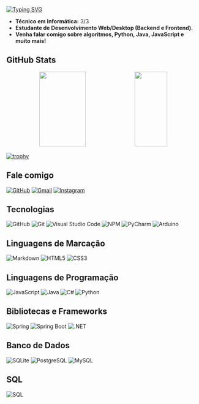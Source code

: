 [![Typing SVG](https://readme-typing-svg.herokuapp.com/?color=007bff&size=35&center=true&vCenter=true&width=1000&lines=Ol%C3%A1%2C+meu+nome+%C3%A9+Renan+Oliveira+Nunes%3B+Sou+estudante+de+T.I+e+programador%3B+Seja+bem-vindo(a)+:0)](https://git.io/typing-svg)

- **Técnico em Informática:** 3/3
- **Estudante de Desenvolvimento Web/Desktop (Backend e Frontend).**
- **Venha falar comigo sobre algoritmos, Python, Java, JavaScript e muito mais!**

## GitHub Stats
<div align="center">  
  <img width="49%" height="195px" src="https://github-readme-stats.vercel.app/api?username=Renandev20&show_icons=true&count_private=true&hide_border=true&title_color=fffB&icon_color=37026B&text_color=c9d1d9&bg_color=0d1117" alt=" "/> 
  <img width="41%" height="195px" src="https://github-readme-stats.vercel.app/api/top-langs/?username=Renandev20&layout=compact&hide_border=true&title_color=fff&text_color=ffff&bg_color=0d1117" />
</div>

[![trophy](https://github-profile-trophy.vercel.app/?username=renandev20&theme=onedark)](https://github.com/ryo-ma/github-profile-trophy)

## Fale comigo
[![GitHub](https://img.shields.io/badge/GitHub-3f3f3f?style=for-the-badge&logo=github)](https://github.com/Renandev20)
[![Gmail](https://img.shields.io/badge/Gmail-3f3f3f?style=for-the-badge&logo=gmail&logoColor=red)](mailto:renanoliveiranunes398@gmail.com)
[![Instagram](https://img.shields.io/badge/Instagram-3f3f3f?style=for-the-badge&logo=instagram&logoColor=white)](https://www.instagram.com/j.renan._//)

## Tecnologias
![GitHub](https://img.shields.io/badge/GitHub-181717?style=for-the-badge&logo=github&logoColor=white)
![Git](https://img.shields.io/badge/Git-F05032?style=for-the-badge&logo=git&logoColor=white)
![Visual Studio Code](https://img.shields.io/badge/Visual_Studio_Code-007ACC?style=for-the-badge&logo=visualstudiocode&logoColor=white)
![NPM](https://img.shields.io/badge/NPM-CB3837?style=for-the-badge&logo=npm&logoColor=white)
![PyCharm](https://img.shields.io/badge/PyCharm-000000?style=for-the-badge&logo=pycharm&logoColor=white)
![Arduino](https://img.shields.io/badge/Arduino-00979D?style=for-the-badge&logo=arduino&logoColor=white)

## Linguagens de Marcação
![Markdown](https://img.shields.io/badge/Markdown-3f3f3f?style=for-the-badge&logo=markdown)
![HTML5](https://img.shields.io/badge/HTML5-3f3f3f?style=for-the-badge&logo=html5)
![CSS3](https://img.shields.io/badge/CSS3-3f3f3f?style=for-the-badge&logo=css3&logoColor=1572B6)

## Linguagens de Programação
![JavaScript](https://img.shields.io/badge/JavaScript-3f3f3f?style=for-the-badge&logo=javascript&logoColor=F7DF1E)
![Java](https://img.shields.io/badge/Java-3f3f3f?style=for-the-badge&logo=java&logoColor=007396)
![C#](https://img.shields.io/badge/C%23-3f3f3f?style=for-the-badge&logo=csharp&logoColor=239120)
![Python](https://img.shields.io/badge/Python-3f3f3f?style=for-the-badge&logo=python&logoColor=3776AB)

## Bibliotecas e Frameworks
![Spring](https://img.shields.io/badge/Spring-3f3f3f?style=for-the-badge&logo=spring)
![Spring Boot](https://img.shields.io/badge/Spring_Boot-3f3f3f?style=for-the-badge&logo=springboot&logoColor=239120)
![.NET](https://img.shields.io/badge/.NET-3f3f3f?style=for-the-badge&logo=dotnet&logoColor=512BD4)

## Banco de Dados
![SQLite](https://img.shields.io/badge/SQLite-3f3f3f?style=for-the-badge&logo=sqlite&logoColor=003B57)
![PostgreSQL](https://img.shields.io/badge/PostgreSQL-3f3f3f?style=for-the-badge&logo=postgresql&logoColor=336791)
![MySQL](https://img.shields.io/badge/MySQL-3f3f3f?style=for-the-badge&logo=mysql&logoColor=4479A1)

## SQL
![SQL](https://img.shields.io/badge/SQL-3f3f3f?style=for-the-badge&logo=microsoftsqlserver&logoColor=CC2927)

